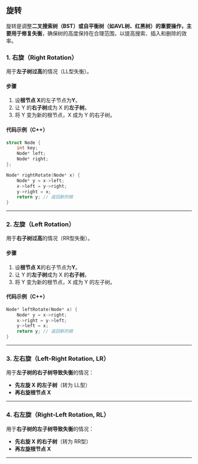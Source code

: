 ## 旋转
旋转是调整**二叉搜索树（BST）**或**自平衡树（如AVL树、红黑树）**的重要操作，主要用于**修复失衡**，确保树的高度保持在合理范围，以提高搜索、插入和删除的效率。

### **1. 右旋（Right Rotation）**
用于**左子树过高**的情况（LL型失衡）。
#### **步骤**
1. 设**根节点 X**的左子节点为**Y**。
2. 让 Y 的**右子树**成为 X 的**左子树**。
3. 将 Y 变为新的根节点，X 成为 Y 的右子树。

#### **代码示例（C++）**
```cpp
struct Node {
    int key;
    Node* left;
    Node* right;
};

Node* rightRotate(Node* x) {
    Node* y = x->left;
    x->left = y->right;
    y->right = x;
    return y; // 返回新的根
}
```

---

### **2. 左旋（Left Rotation）**
用于**右子树过高**的情况（RR型失衡）。
#### **步骤**
1. 设**根节点 X**的右子节点为**Y**。
2. 让 Y 的**左子树**成为 X 的**右子树**。
3. 将 Y 变为新的根节点，X 成为 Y 的左子树。

#### **代码示例（C++）**
```cpp
Node* leftRotate(Node* x) {
    Node* y = x->right;
    x->right = y->left;
    y->left = x;
    return y; // 返回新的根
}
```

---

### **3. 左右旋（Left-Right Rotation, LR）**
用于**左子树的右子树导致失衡**的情况：
- **先左旋 X 的左子树**（转为 LL型）
- **再右旋根节点 X**

---

### **4. 右左旋（Right-Left Rotation, RL）**
用于**右子树的左子树导致失衡**的情况：
- **先右旋 X 的右子树**（转为 RR型）
- **再左旋根节点 X**

---
